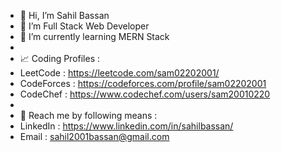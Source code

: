 - 👋 Hi, I’m Sahil Bassan
- 👀 I’m Full Stack Web Developer 
- 🌱 I’m currently learning MERN Stack
- 
- :chart_with_upwards_trend: Coding Profiles : 
- LeetCode : https://leetcode.com/sam02202001/
- CodeForces : https://codeforces.com/profile/sam02202001
- CodeChef : https://www.codechef.com/users/sam20010220
- 
- :love_letter: Reach me by following means :
- LinkedIn : https://www.linkedin.com/in/sahilbassan/
- Email    : sahil2001bassan@gmail.com

<!---
SahilBassan/SahilBassan is a ✨ special ✨ repository because its `README.md` (this file) appears on your GitHub profile.
You can click the Preview link to take a look at your changes.
--->
